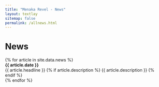 ```yaml
---
title: "Menaka Revel - News"
layout: textlay
sitemap: false
permalink: /allnews.html
---
```


# News
<div>
  {% for article in site.data.news %}
    <div>
        <strong>{{ article.date }}</strong><br>
        {{ article.headline }} <!-- | markdownify }} -->
        {% if article.description %}
          {{ article.description }}
        {% endif %}
    </div>
  {% endfor %}
</div>

